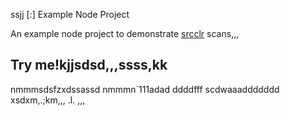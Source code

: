 ssjj [:] Example Node Project

An example node project to demonstrate [srcclr](https://www.srcclr.com) scans,,,
## Try me!kjjsdsd,,,ssss,kk
nmmmsdsfzxdssassd
nmmmn`111adad
ddddfff
scdwaaaddddddd
xsdxm,.;km,,,
.l.
,,,
